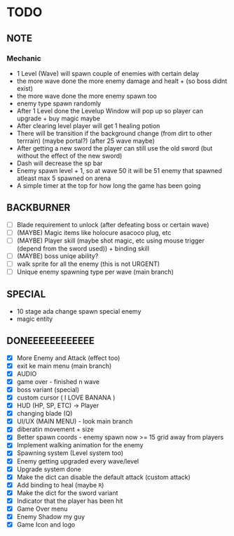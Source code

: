 # TODO
## NOTE

### Mechanic
- 1 Level (Wave) will spawn couple of enemies with certain delay
- the more wave done the more enemy damage and healt + (so boss didnt exist)
- the more wave done the more enemy spawn too
- enemy type spawn randomly
- After 1 Level done the Levelup Window will pop up so player can upgrade + buy magic maybe
- After clearing level player will get 1 healing potion
- There will be transition if the background change (from dirt to other terrrain) (maybe portal?) (after 25 wave maybe)
- After getting a new sword the player can still use the old sword (but without the effect of the new sword)
- Dash will decrease the sp bar
- Enemy spawn level + 1, so at wave 50 it will be 51 enemy that spawned atleast max 5 spawned on arena
- A simple timer at the top for how long the game has been going

## BACKBURNER
- [ ] Blade requirement to unlock (after defeating boss or certain wave)
- [ ] (MAYBE) Magic items like holocure asacoco plug, etc
- [ ] (MAYBE) Player skill (maybe shot magic, etc using mouse trigger (depend from the sword used)) + binding skill
- [ ] (MAYBE) boss uniqe ability?
- [ ] walk sprite for all the enemy (this is not URGENT)
- [ ] Unique enemy spawning type per wave (main branch)

## SPECIAL
- 10 stage ada change spawn special enemy
- magic entity

## DONEEEEEEEEEEEE
- [x] More Enemy and Attack (effect too)
- [x] exit ke main menu (main branch)
- [x] AUDIO
- [x] game over - finished n wave
- [x] boss variant (special)
- [x] custom cursor ( I LOVE BANANA )
- [x] HUD (HP, SP, ETC) -> Player
- [x] changing blade (Q)
- [x] UI/UX (MAIN MENU) - look main branch
- [x] diberatin movement + size
- [x] Better spawn coords - enemy spawn now >= 15 grid away from players
- [x] Implement walking animation for the enemy
- [x] Spawning system (Level system too)
- [x] Enemy getting upgraded every wave/level
- [x] Upgrade system done
- [x] Make the dict can disable the default attack (custom attack)
- [x] Add binding to heal (maybe `R`)
- [x] Make the dict for the sword variant
- [x] Indicator that the player has been hit
- [x] Game Over menu
- [x] Enemy Shadow my guy
- [x] Game Icon and logo
